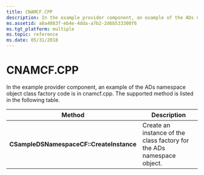 ```yaml
---
title: CNAMCF.CPP
description: In the example provider component, an example of the ADs namespace object class factory code is in cnamcf.cpp. The supported method is listed in the following table.
ms.assetid: a8a4083f-eb4e-4dda-a7b2-2d6b533300f6
ms.tgt_platform: multiple
ms.topic: reference
ms.date: 05/31/2018
---
```


# CNAMCF.CPP

In the example provider component, an example of the ADs namespace object class factory code is in cnamcf.cpp. The supported method is listed in the following table.



|       Method                                   |          Description                                            |
|------------------------------------------|-----------------------------------------------------------------------|
| **CSampleDSNamespaceCF::CreateInstance** | Create an instance of the class factory for the ADs namespace object. |



 

 

 





